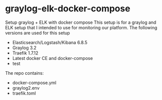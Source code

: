 # graylog-elk-docker-compose
Setup graylog + ELK with docker compose
This setup is for a graylog and ELK setup that I intended to use for monitoring our platform. The following versions are used for this setup
- Elasticsearch/Logstash/Kibana 6.8.5
- Graylog 3.2
- Traefik 1.7.12
- Latest docker CE and docker-compose
- test

The repo contains:
- docker-compose.yml
- graylog2.env
- traefik.toml
